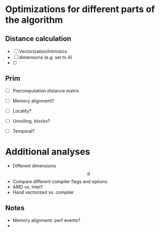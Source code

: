 # Optimizations for different parts of the algorithm


## Distance calculation
 - [ ] Vectorization/Intrinsics
 - [ ] dimensions (e.g. set to 4)
 - [ ] 


## Prim
 - [ ] Precomputation distance matrix
 - [ ] Memory alignment?
 - [ ] Locality?
 - [ ] Unrolling, blocks?
 - [ ] Temporal?



# Additional analyses
 * Different dimensions $$d$$
 * Compare different compiler flags and options
 * AMD vs. Intel?
 * Hand vectorized vs. compiler
 

 ## Notes
  * Memory alignment: perf events?
  * 